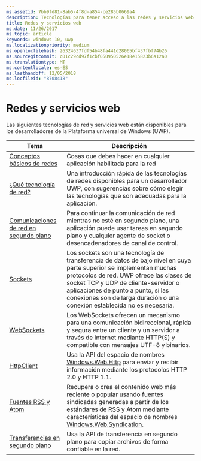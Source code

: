 ```yaml
---
ms.assetid: 7bb9fd81-8ab5-4f8d-a854-ce285b0669a4
description: Tecnologías para tener acceso a las redes y servicios web.
title: Redes y servicios web
ms.date: 11/26/2017
ms.topic: article
keywords: windows 10, uwp
ms.localizationpriority: medium
ms.openlocfilehash: 26324637fdf54b48fa441d28065bf437fbf74b26
ms.sourcegitcommit: c01c29cd97f1cbf050950526e18e15823b6a12a0
ms.translationtype: MT
ms.contentlocale: es-ES
ms.lasthandoff: 12/05/2018
ms.locfileid: "8708418"
---
```

# <a name="networking-and-web-services"></a>Redes y servicios web

Las siguientes tecnologías de red y servicios web están disponibles para los desarrolladores de la Plataforma universal de Windows (UWP).

| Tema | Descripción |
| - | - |
| [Conceptos básicos de redes](networking-basics.md) | Cosas que debes hacer en cualquier aplicación habilitada para la red |
| [¿Qué tecnología de red?](which-networking-technology.md) | Una introducción rápida de las tecnologías de redes disponibles para un desarrollador UWP, con sugerencias sobre cómo elegir las tecnologías que son adecuadas para la aplicación. |
| [Comunicaciones de red en segundo plano](network-communications-in-the-background.md) | Para continuar la comunicación de red mientras no esté en segundo plano, una aplicación puede usar tareas en segundo plano y cualquier agente de socket o desencadenadores de canal de control. |
| [Sockets](sockets.md) | Los sockets son una tecnología de transferencia de datos de bajo nivel en cuya parte superior se implementan muchas protocolos de red. UWP ofrece las clases de socket TCP y UDP de cliente-servidor o aplicaciones de punto a punto, si las conexiones son de larga duración o una conexión establecida no es necesaria. |
| [WebSockets](websockets.md) | Los WebSockets ofrecen un mecanismo para una comunicación bidireccional, rápida y segura entre un cliente y un servidor a través de Internet mediante HTTP(S) y compatible con mensajes UTF-8 y binarios. |
| [HttpClient](httpclient.md) | Usa la API del espacio de nombres [Windows.Web.Http](https://msdn.microsoft.com/library/windows/apps/dn279692) para enviar y recibir información mediante los protocolos HTTP 2.0 y HTTP 1.1. |
| [Fuentes RSS y Atom](web-feeds.md) | Recupera o crea el contenido web más reciente o popular usando fuentes sindicadas generadas a partir de los estándares de RSS y Atom mediante características del espacio de nombres [Windows.Web.Syndication](https://msdn.microsoft.com/library/windows/apps/br243632). |
| [Transferencias en segundo plano](background-transfers.md) | Usa la API de transferencia en segundo plano para copiar archivos de forma confiable en la red. |
